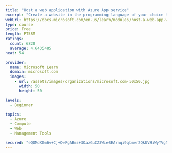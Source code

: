 ```yaml
---
title: "Host a web application with Azure App service"
excerpt: "Create a website in the programming language of your choice through the hosted web app platform in Azure App Service."
webUrl: https://docs.microsoft.com/en-us/learn/modules/host-a-web-app-with-azure-app-service/
type: course
price: Free
length: PT58M
ratings:
  count: 6820
  average: 4.6435485
heat: 54

provider:
  name: Microsoft Learn
  domain: microsoft.com
  images:
    - url: /assets/images/organizations/microsoft.com-50x50.jpg
      width: 50
      height: 50

levels:
  - Beginner

topics:
  - Azure
  - Compute
  - Web
  - Management Tools

secured: "eQOMdX0m6v+Cj+QwPgABmz+3OazGuCZ3WieSEArnqi9qbmvr2QkUVBiWyTVgNDSu9+kBM827PZJnasLTCj8iNlBsQl33bGo5fMg0Rm7xKj05f24ZeGWnWbgvuuG3ooyRIFCmQDqyOF+Zh+Ecm2aDQA2oLuptmuysDfmRCOfA70CetvDrcH1wn4+zUbOr8hNxWxLBlraTP9lSOUEwWf1FKhRfIuQVlw2SWqM2RRKBm2SfBeua1nY52eOKlyYyG52BNeqV5sQxv+QSEvOgoAy8ZUEqxfv+mxI5/S2xmivG3l785FQugNm8cbIE4o64VN1rj/oSd/pX0mUNce+vygyPTWTqtOgrwYLU0hW71C3aY+t8Ox8pXjK3TJgfbHSFd+gGns95aZoI3WqcWqL1WdHo7loVH/7UpMyGme/VYsWyr0E=;K+YoxriZJ6yGMPdLk1p4rw=="
---
```


